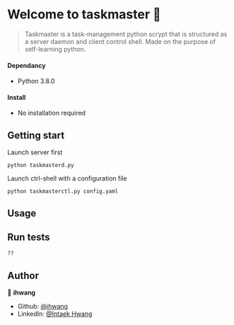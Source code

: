 
# Welcome to taskmaster 👋
> Taskmaster is a task-management python scrypt that is structured as a server daemon and client control shell. Made on the purpose of self-learning python.

#### Dependancy
- Python 3.8.0


#### Install
- No installation required

## Getting start
Launch server first
```
python taskmasterd.py
```
Launch ctrl-shell with a configuration file
```
python taskmasterctl.py config.yaml
```

## Usage



## Run tests

```sh
??
```

## Author

👤 **ihwang**

* Github: [@ihwang](https://github.com/ihwang)
* LinkedIn: [@Intaek Hwang](https://www.linkedin.com/in/intaek-hwang-30161b196/)